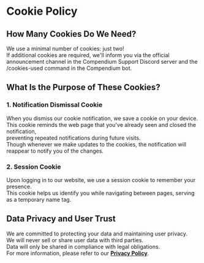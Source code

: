 # Cookie Policy

## How Many Cookies Do We Need?

We use a minimal number of cookies: just two!</br>
If additional cookies are required, we'll inform you via the official announcement channel in the Compendium Support Discord server and the /cookies-used command in the Compendium bot.

## What Is the Purpose of These Cookies?

### 1. Notification Dismissal Cookie

When you dismiss our cookie notification, we save a cookie on your device. This cookie reminds the web page that you've already seen and closed the notification,</br> preventing repeated notifications during future visits.</br>
Though whenever we make updates to the cookies, the notification will reappear to notify you of the changes.</br>

### 2. Session Cookie

Upon logging in to our website, we use a session cookie to remember your presence.</br>
This cookie helps us identify you while navigating between pages, serving as a temporary name tag.</br>

## Data Privacy and User Trust

We are committed to protecting your data and maintaining user privacy.</br>
We will never sell or share user data with third parties.</br>
Data will only be shared in compliance with legal obligations.</br>
For more information, please refer to our **[Privacy Policy](https://github.com/Compendium-Discord-Bot/Legal-Stuff-We-Are-Required-To-Share/blob/main/Privacy-Policy.md)**.
